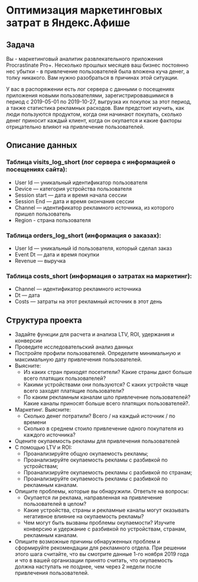 # Оптимизация маркетинговых затрат в Яндекс.Афише
## Задача
Вы - маркетинговый аналитик развлекательного приложения Procrastinate Pro+. Несколько прошлых месяцев ваш бизнес постоянно нес убытки - в привлечение пользователей была вложена куча денег, а толку никакого. Вам нужно разобраться в причинах этой ситуации.

У вас в распоряжении есть лог сервера с данными о посещениях приложения новыми пользователями, зарегистрировавшимися в период с 2019-05-01 по 2019-10-27, выгрузка их покупок за этот период, а также статистика рекламных расходов. Вам предстоит изучить, как люди пользуются продуктом, когда они начинают покупать, сколько денег приносит каждый клиент, когда он окупается и какие факторы отрицательно влияют на привлечение пользователей.

## Описание данных
### Таблица visits_log_short (лог сервера с информацией о посещениях сайта):
- User Id — уникальный идентификатор пользователя
- Device — категория устройства пользователя
- Session start — дата и время начала сессии
- Session End — дата и время окончания сессии
- Channel — идентификатор рекламного источника, из которого пришел пользователь
- Region - страна пользователя
### Таблица orders_log_short (информация о заказах):
- User Id — уникальный id пользователя, который сделал заказ
- Event Dt — дата и время покупки
- Revenue — выручка
### Таблица costs_short (информация о затратах на маркетинг):
- Channel — идентификатор рекламного источника
- Dt — дата
- Costs — затраты на этот рекламный источник в этот день

## Структура проекта

- Задайте функции для расчета и анализа LTV, ROI, удержания и конверсии
- Проведите исследовательский анализ данных
- Постройте профили пользователей. Определите минимальную и максимальную дату привлечения пользователей.
- Выясните:
  - Из каких стран приходят посетители? Какие страны дают больше всего платящих пользователей?
  - Какими устройствами они пользуются? С каких устройств чаще всего заходят платящие пользователи?
  - По каким рекламным каналам шло привлечение пользователей? Какие каналы приносят больше всего платящих пользователей?.
- Маркетинг. Выясните:
  - Сколько денег потратили? Всего / на каждый источник / по времени
  - Сколько в среднем стоило привлечение одного покупателя из каждого источника?
- Оцените окупаемость рекламы для привлечения пользователей
- С помощью LTV и ROI:
  - Проанализируйте общую окупаемость рекламы;
  - Проанализируйте окупаемость рекламы с разбивкой по устройствам;
  - Проанализируйте окупаемость рекламы с разбивкой по странам;
  - Проанализируйте окупаемость рекламы с разбивкой по рекламным каналам.
- Опишите проблемы, которые вы обнаружили. Ответьте на вопросы:
  - Окупается ли реклама, направленная на привлечение пользователей в целом? 
  - Какие устройства, страны и рекламные каналы могут оказывать негативное влияние на окупаемость рекламы?
  - Чем могут быть вызваны проблемы окупаемости? Изучите конверсию и удержание с разбивкой по устройствам, странам, рекламным каналам.
- Опишите возможные причины обнаруженных проблем и сформируйте рекомендации для рекламного отдела. При решении этого шага считайте, что вы смотрите данные 1-го ноября 2019 года и что в вашей организации принято считать, что окупаемость должна наступать не позднее, чем через 2 недели после привлечения пользователей.
